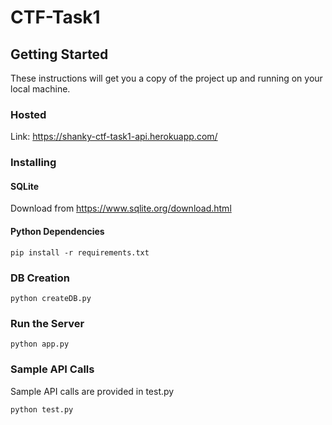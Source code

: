 # CTF-Task1

## Getting Started
These instructions will get you a copy of the project up and running on your local machine.

### Hosted
Link: https://shanky-ctf-task1-api.herokuapp.com/


### Installing

#### SQLite
Download from https://www.sqlite.org/download.html

#### Python Dependencies
`pip install -r requirements.txt`


### DB Creation
`python createDB.py`


### Run the Server
`python app.py` 


### Sample API Calls
Sample API calls are provided in test.py

`python test.py`




